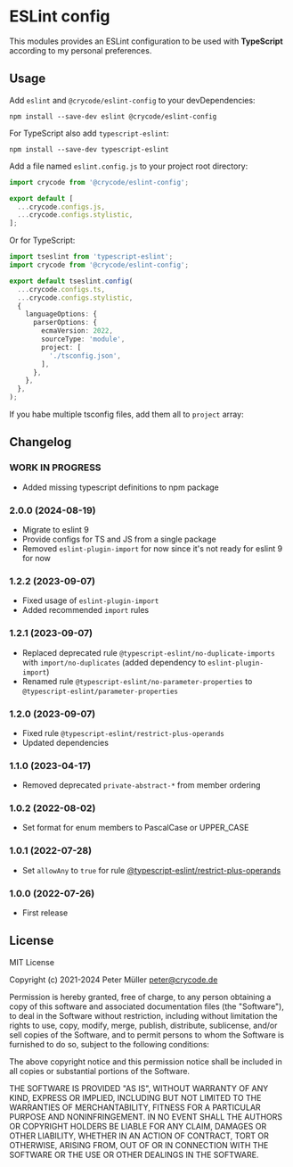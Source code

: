 # ESLint config

This modules provides an ESLint configuration to be used with **TypeScript**
according to my personal preferences.

## Usage

Add `eslint` and `@crycode/eslint-config` to your devDependencies:

```shell
npm install --save-dev eslint @crycode/eslint-config
```

For TypeScript also add `typescript-eslint`:

```shell
npm install --save-dev typescript-eslint
```

Add a file named `eslint.config.js` to your project root directory:

```js
import crycode from '@crycode/eslint-config';

export default [
  ...crycode.configs.js,
  ...crycode.configs.stylistic,
];
```

Or for TypeScript:

```ts
import tseslint from 'typescript-eslint';
import crycode from '@crycode/eslint-config';

export default tseslint.config(
  ...crycode.configs.ts,
  ...crycode.configs.stylistic,
  {
    languageOptions: {
      parserOptions: {
        ecmaVersion: 2022,
        sourceType: 'module',
        project: [
          './tsconfig.json',
        ],
      },
    },
  },
);
```

If you habe multiple tsconfig files, add them all to `project` array:

## Changelog

<!--
    Placeholder for the next version (at the beginning of the line):
    ### **WORK IN PROGRESS**
-->
### **WORK IN PROGRESS**

* Added missing typescript definitions to npm package

### 2.0.0 (2024-08-19)

* Migrate to eslint 9
* Provide configs for TS and JS from a single package
* Removed `eslint-plugin-import` for now since it's not ready for eslint 9 for now

### 1.2.2 (2023-09-07)

* Fixed usage of `eslint-plugin-import`
* Added recommended `import` rules

### 1.2.1 (2023-09-07)

* Replaced deprecated rule `@typescript-eslint/no-duplicate-imports` with `import/no-duplicates` (added dependency to `eslint-plugin-import`)
* Renamed rule `@typescript-eslint/no-parameter-properties` to `@typescript-eslint/parameter-properties`

### 1.2.0 (2023-09-07)

* Fixed rule `@typescript-eslint/restrict-plus-operands`
* Updated dependencies

### 1.1.0 (2023-04-17)

* Removed deprecated `private-abstract-*` from member ordering

### 1.0.2 (2022-08-02)

* Set format for enum members to PascalCase or UPPER_CASE

### 1.0.1 (2022-07-28)

* Set `allowAny` to `true` for rule [@typescript-eslint/restrict-plus-operands](https://typescript-eslint.io/rules/restrict-plus-operands/)

### 1.0.0 (2022-07-26)

* First release

## License

MIT License

Copyright (c) 2021-2024 Peter Müller <peter@crycode.de>

Permission is hereby granted, free of charge, to any person obtaining a copy
of this software and associated documentation files (the "Software"), to deal
in the Software without restriction, including without limitation the rights
to use, copy, modify, merge, publish, distribute, sublicense, and/or sell
copies of the Software, and to permit persons to whom the Software is
furnished to do so, subject to the following conditions:

The above copyright notice and this permission notice shall be included in all
copies or substantial portions of the Software.

THE SOFTWARE IS PROVIDED "AS IS", WITHOUT WARRANTY OF ANY KIND, EXPRESS OR
IMPLIED, INCLUDING BUT NOT LIMITED TO THE WARRANTIES OF MERCHANTABILITY,
FITNESS FOR A PARTICULAR PURPOSE AND NONINFRINGEMENT. IN NO EVENT SHALL THE
AUTHORS OR COPYRIGHT HOLDERS BE LIABLE FOR ANY CLAIM, DAMAGES OR OTHER
LIABILITY, WHETHER IN AN ACTION OF CONTRACT, TORT OR OTHERWISE, ARISING FROM,
OUT OF OR IN CONNECTION WITH THE SOFTWARE OR THE USE OR OTHER DEALINGS IN THE
SOFTWARE.
